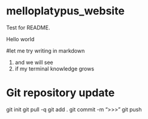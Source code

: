 # melloplatypus_website


Test for README.

Hello world

#let me try writing in markdown


1. and we will see
2. if my terminal knowledge grows

# Git repository update
git init
git pull -q
git add .
git commit -m “>>>”
git push
